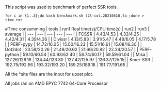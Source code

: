 This script was used to benchmark of perfect SSR tools.
```
for i in {1..3};do bash benckmark.sh t2t-col.20210610.fa ;done > time.txt
```

#Time consumming
| tools | run1 Real time(s)/CPU time(s) | run2 | run3 | average | 
| --- | --- | --- | --- | --- |
| FCSSR | 4.43/4.53 | 4.33/4.25 | 4.42/4.31 | 4.39/4.36 |
| Divissr | 4.13/5.83 | 3.91/5.47 | 4.48/6.05 | 4.17/5.78 |
| PERF-pypy | 14.72/16.05 | 15.00/16.23 | 15.51/16.61 | 15.08/16.30 |
| Dot2dot | 23.58/20.26 | 21.49/20.62 | 21.66/20.82 | 22.24/20.57 |
| PERF-python | 59.10/60.54 | 60.93/62.40 | 58.74/60.17 | 59.59/61.04 |
| Misa | 127.26/126.19 | 124.44/123.30 | 127.42/125.97 | 126.37/125.15|
| Kmer-SSR | 192.75/192.56 | 193.32/193.20 | 189.25/189.18 | 191.77/191.65 |


All the *site files are the input for upset plot.

All jobs ran on AMD EPYC 7742 64-Core Processor
